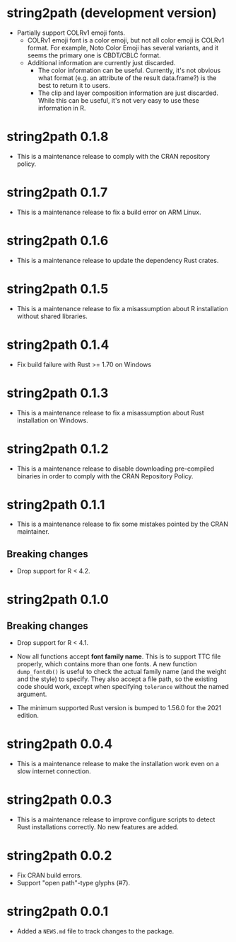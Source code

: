 # string2path (development version)

* Partially support COLRv1 emoji fonts.
  * COLRv1 emoji font is a color emoji, but not all color emoji is COLRv1
    format. For example, Noto Color Emoji has several variants, and it seems
    the primary one is CBDT/CBLC format.
  * Additional information are currently just discarded.
    * The color information can be useful. Currently, it's not obvious what
      format (e.g. an attribute of the result data.frame?) is the best to
      return it to users.
    * The clip and layer composition information are just discarded. While
      this can be useful, it's not very easy to use these information in R.

# string2path 0.1.8

* This is a maintenance release to comply with the CRAN repository policy.

# string2path 0.1.7

* This is a maintenance release to fix a build error on ARM Linux.

# string2path 0.1.6

* This is a maintenance release to update the dependency Rust crates.

# string2path 0.1.5

* This is a maintenance release to fix a misassumption about R installation
  without shared libraries.

# string2path 0.1.4

* Fix build failure with Rust >= 1.70 on Windows

# string2path 0.1.3

* This is a maintenance release to fix a misassumption about Rust installation
  on Windows.

# string2path 0.1.2

* This is a maintenance release to disable downloading pre-compiled binaries in
  order to comply with the CRAN Repository Policy.

# string2path 0.1.1

* This is a maintenance release to fix some mistakes pointed by the CRAN
  maintainer.

## Breaking changes

* Drop support for R < 4.2.

# string2path 0.1.0

## Breaking changes

* Drop support for R < 4.1.

* Now all functions accept **font family name**. This is to support TTC file
  properly, which contains more than one fonts. A new function `dump_fontdb()`
  is useful to check the actual family name (and the weight and the style) to
  specify.
  They also accept a file path, so the existing code should work, except when
  specifying `tolerance` without the named argument.

* The minimum supported Rust version is bumped to 1.56.0 for the 2021 edition.

# string2path 0.0.4

* This is a maintenance release to make the installation work even on a slow
  internet connection.

# string2path 0.0.3

* This is a maintenance release to improve configure scripts to detect Rust
  installations correctly. No new features are added.

# string2path 0.0.2

* Fix CRAN build errors.
* Support "open path"-type glyphs (#7).

# string2path 0.0.1

* Added a `NEWS.md` file to track changes to the package.
